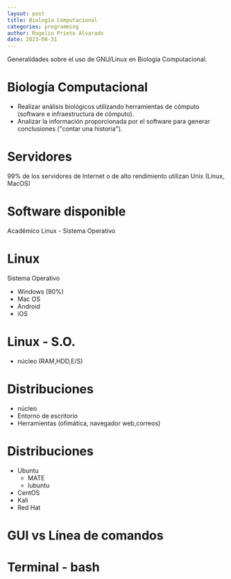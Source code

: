 ```yaml
---
layout: post
title: Biología Computacional
categories: programming
author: Rogelio Prieto Alvarado
date: 2023-08-31
---
```


Generalidades sobre el uso de GNU/Linux en Biología Computacional. 

# Biología Computacional

- Realizar análisis biológicos utilizando herramientas de cómputo (software e infraestructura de cómputo).
- Analizar la información proporcionada por el software para generar conclusiones ("contar una historia").

# Servidores
99% de los servidores de Internet o de alto rendimiento utilizan Unix (Linux, MacOS)

# Software disponible
Académico
Linux - Sistema Operativo

# Linux
Sistema Operativo
 - Windows (90%)  
 - Mac OS
 - Android
 - iOS


# Linux - S.O.
- núcleo (RAM,HDD,E/S)

# Distribuciones
- núcleo
- Entorno de escritorio
- Herramientas (ofimática, navegador web,correos)

# Distribuciones
- Ubuntu
    - MATE
    - lubuntu
- CentOS
- Kali
- Red Hat

# GUI vs Línea de comandos

# Terminal - bash

